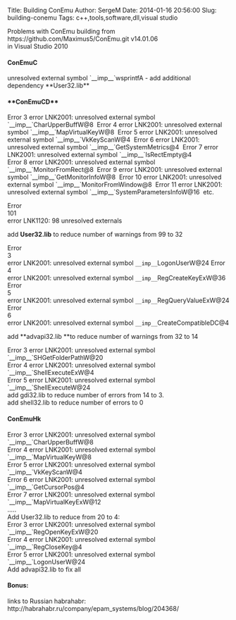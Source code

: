 Title: Building ConEmu
Author: SergeM
Date: 2014-01-16 20:56:00
Slug: building-conemu
Tags: c++,tools,software,dll,visual studio

<div dir="ltr" style="text-align: left;" trbidi="on"><div style="text-align: left;">Problems with ConEmu building from&nbsp;</div><div style="text-align: left;">https://github.com/Maximus5/ConEmu.git v14.01.06</div><div style="text-align: left;">in Visual Studio 2010</div><h4 style="text-align: left;">ConEmuC</h4>unresolved external symbol `__imp__`wsprintfA<span class="Apple-tab-span" style="white-space: pre;"> </span>- add additional dependency&nbsp;**User32.lib**
<b>
</b>
<h4 style="text-align: left;">**ConEmuCD**</h4>Error<span class="Apple-tab-span" style="white-space: pre;"> </span>3<span class="Apple-tab-span" style="white-space: pre;"> </span>error LNK2001: unresolved external symbol `__imp__`CharUpperBuffW@8<span class="Apple-tab-span" style="white-space: pre;"> </span>
Error<span class="Apple-tab-span" style="white-space: pre;"> </span>4<span class="Apple-tab-span" style="white-space: pre;"> </span>error LNK2001: unresolved external symbol `__imp__`MapVirtualKeyW@8<span class="Apple-tab-span" style="white-space: pre;"> </span>
Error<span class="Apple-tab-span" style="white-space: pre;"> </span>5<span class="Apple-tab-span" style="white-space: pre;"> </span>error LNK2001: unresolved external symbol `__imp__`VkKeyScanW@4<span class="Apple-tab-span" style="white-space: pre;"> </span>
Error<span class="Apple-tab-span" style="white-space: pre;"> </span>6<span class="Apple-tab-span" style="white-space: pre;"> </span>error LNK2001: unresolved external symbol `__imp__`GetSystemMetrics@4<span class="Apple-tab-span" style="white-space: pre;"> </span>
Error<span class="Apple-tab-span" style="white-space: pre;"> </span>7<span class="Apple-tab-span" style="white-space: pre;"> </span>error LNK2001: unresolved external symbol `__imp__`IsRectEmpty@4<span class="Apple-tab-span" style="white-space: pre;"> </span>
Error<span class="Apple-tab-span" style="white-space: pre;"> </span>8<span class="Apple-tab-span" style="white-space: pre;"> </span>error LNK2001: unresolved external symbol `__imp__`MonitorFromRect@8<span class="Apple-tab-span" style="white-space: pre;"> </span>
Error<span class="Apple-tab-span" style="white-space: pre;"> </span>9<span class="Apple-tab-span" style="white-space: pre;"> </span>error LNK2001: unresolved external symbol `__imp__`GetMonitorInfoW@8<span class="Apple-tab-span" style="white-space: pre;"> </span>
Error<span class="Apple-tab-span" style="white-space: pre;"> </span>10<span class="Apple-tab-span" style="white-space: pre;"> </span>error LNK2001: unresolved external symbol `__imp__`MonitorFromWindow@8<span class="Apple-tab-span" style="white-space: pre;"> </span>
Error<span class="Apple-tab-span" style="white-space: pre;"> </span>11<span class="Apple-tab-span" style="white-space: pre;"> </span>error LNK2001: unresolved external symbol `__imp__`SystemParametersInfoW@16<span class="Apple-tab-span" style="white-space: pre;"> </span>
etc.

Error<span class="Apple-tab-span" style="white-space: pre;"> </span>101<span class="Apple-tab-span" style="white-space: pre;"> </span>error LNK1120: 98 unresolved externals<span class="Apple-tab-span" style="white-space: pre;"> </span>

add&nbsp;**User32.lib** to reduce number of warnings from 99 to 32

Error<span class="Apple-tab-span" style="white-space: pre;"> </span>3<span class="Apple-tab-span" style="white-space: pre;"> </span>error LNK2001: unresolved external symbol `__imp__`LogonUserW@24
Error<span class="Apple-tab-span" style="white-space: pre;"> </span>4<span class="Apple-tab-span" style="white-space: pre;"> </span>error LNK2001: unresolved external symbol `__imp__`RegCreateKeyExW@36<span class="Apple-tab-span" style="white-space: pre;"> </span>
Error<span class="Apple-tab-span" style="white-space: pre;"> </span>5<span class="Apple-tab-span" style="white-space: pre;"> </span>error LNK2001: unresolved external symbol `__imp__`RegQueryValueExW@24
Error<span class="Apple-tab-span" style="white-space: pre;"> </span>6<span class="Apple-tab-span" style="white-space: pre;"> </span>error LNK2001: unresolved external symbol `__imp__`CreateCompatibleDC@4

add&nbsp;**advapi32.lib&nbsp;**to reduce number of warnings from 32 to 14
<div>
</div><div><div>Error<span class="Apple-tab-span" style="white-space: pre;"> </span>3<span class="Apple-tab-span" style="white-space: pre;"> </span>error LNK2001: unresolved external symbol `__imp__`SHGetFolderPathW@20</div><div>Error<span class="Apple-tab-span" style="white-space: pre;"> </span>4<span class="Apple-tab-span" style="white-space: pre;"> </span>error LNK2001: unresolved external symbol `__imp__`ShellExecuteExW@4</div><div>Error<span class="Apple-tab-span" style="white-space: pre;"> </span>5<span class="Apple-tab-span" style="white-space: pre;"> </span>error LNK2001: unresolved external symbol `__imp__`ShellExecuteW@24</div></div><div>
</div><div>add gdi32.lib to reduce number of errors from 14 to 3.</div><div>add shell32.lib to reduce number of errors to 0</div><div>
</div><h4 style="text-align: left;">ConEmuHk</h4><div><div>Error<span class="Apple-tab-span" style="white-space: pre;"> </span>3<span class="Apple-tab-span" style="white-space: pre;"> </span>error LNK2001: unresolved external symbol `__imp__`CharUpperBuffW@8</div><div>Error<span class="Apple-tab-span" style="white-space: pre;"> </span>4<span class="Apple-tab-span" style="white-space: pre;"> </span>error LNK2001: unresolved external symbol `__imp__`MapVirtualKeyW@8</div><div>Error<span class="Apple-tab-span" style="white-space: pre;"> </span>5<span class="Apple-tab-span" style="white-space: pre;"> </span>error LNK2001: unresolved external symbol `__imp__`VkKeyScanW@4</div><div>Error<span class="Apple-tab-span" style="white-space: pre;"> </span>6<span class="Apple-tab-span" style="white-space: pre;"> </span>error LNK2001: unresolved external symbol `__imp__`GetCursorPos@4</div><div>Error<span class="Apple-tab-span" style="white-space: pre;"> </span>7<span class="Apple-tab-span" style="white-space: pre;"> </span>error LNK2001: unresolved external symbol `__imp__`MapVirtualKeyExW@12</div></div><div>.....</div><div>
</div><div>Add&nbsp;User32.lib to reduce from 20 to 4:</div><div>
</div><div><div>Error<span class="Apple-tab-span" style="white-space: pre;"> </span>3<span class="Apple-tab-span" style="white-space: pre;"> </span>error LNK2001: unresolved external symbol `__imp__`RegOpenKeyExW@20</div><div>Error<span class="Apple-tab-span" style="white-space: pre;"> </span>4<span class="Apple-tab-span" style="white-space: pre;"> </span>error LNK2001: unresolved external symbol `__imp__`RegCloseKey@4</div><div>Error<span class="Apple-tab-span" style="white-space: pre;"> </span>5<span class="Apple-tab-span" style="white-space: pre;"> </span>error LNK2001: unresolved external symbol `__imp__`LogonUserW@24</div></div><div>
</div><div>Add&nbsp;advapi32.lib to fix all</div><div>

<h4 style="text-align: left;">Bonus:</h4></div><div>links to Russian habrahabr:</div><div>http://habrahabr.ru/company/epam_systems/blog/204368/</div><div>
</div></div>